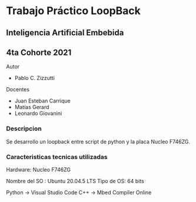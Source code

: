 # Trabajo Práctico LoopBack

## Inteligencia Artificial Embebida

## 4ta Cohorte 2021

Autor

* Pablo C. Zizzutti

Docentes

* Juan Esteban Carrique
* Matías Gerard
* Leonardo Giovanini

### Descripcion

Se desarrollo un loopback entre script de python y la placa Nucleo F746ZG.


### Caracteristicas tecnicas utilizadas

Hardware: Nucleo F746ZG

Nombre del SO : Ubuntu 20.04.5 LTS
Tipo de OS: 64 bits

Python -> Visual Studio Code 
C++ -> Mbed Compiler Online